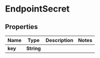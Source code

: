 

# EndpointSecret

## Properties

Name | Type | Description | Notes
------------ | ------------- | ------------- | -------------
**key** | **String** |  | 



